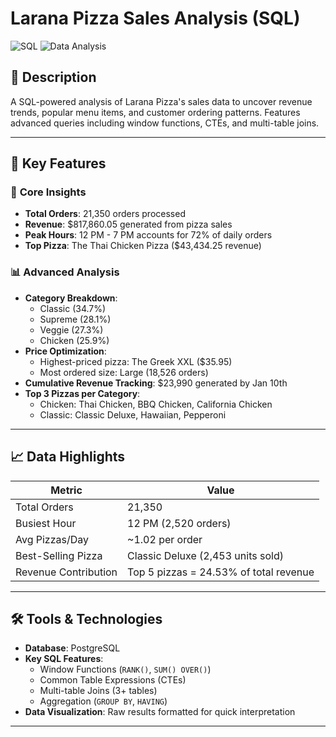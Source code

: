 # Larana Pizza Sales Analysis (SQL)  
![SQL](https://img.shields.io/badge/SQL-PostgreSQL-4169E1) ![Data Analysis](https://img.shields.io/badge/Data%20Analysis-Insights-orange)

## 📝 Description  
A SQL-powered analysis of Larana Pizza's sales data to uncover revenue trends, popular menu items, and customer ordering patterns. Features advanced queries including window functions, CTEs, and multi-table joins.

---

## 🔑 Key Features  
### 🍕 **Core Insights**  
- **Total Orders**: 21,350 orders processed  
- **Revenue**: $817,860.05 generated from pizza sales  
- **Peak Hours**: 12 PM - 7 PM accounts for 72% of daily orders  
- **Top Pizza**: The Thai Chicken Pizza ($43,434.25 revenue)  

### 📊 **Advanced Analysis**  
- **Category Breakdown**:  
  - Classic (34.7%)  
  - Supreme (28.1%)  
  - Veggie (27.3%)  
  - Chicken (25.9%)  
- **Price Optimization**:  
  - Highest-priced pizza: The Greek XXL ($35.95)  
  - Most ordered size: Large (18,526 orders)  
- **Cumulative Revenue Tracking**: $23,990 generated by Jan 10th  
- **Top 3 Pizzas per Category**:  
  - Chicken: Thai Chicken, BBQ Chicken, California Chicken  
  - Classic: Classic Deluxe, Hawaiian, Pepperoni  

---

## 📈 Data Highlights  
| **Metric**               | **Value**                              |
|--------------------------|----------------------------------------|
| Total Orders            | 21,350                                |
| Busiest Hour            | 12 PM (2,520 orders)                  |
| Avg Pizzas/Day          | ~1.02 per order                       |
| Best-Selling Pizza      | Classic Deluxe (2,453 units sold)     |
| Revenue Contribution    | Top 5 pizzas = 24.53% of total revenue |

---

## 🛠️ Tools & Technologies  
- **Database**: PostgreSQL  
- **Key SQL Features**:  
  - Window Functions (`RANK()`, `SUM() OVER()`)  
  - Common Table Expressions (CTEs)  
  - Multi-table Joins (3+ tables)  
  - Aggregation (`GROUP BY`, `HAVING`)  
- **Data Visualization**: Raw results formatted for quick interpretation  

---
